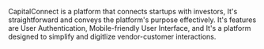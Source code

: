 CapitalConnect is a platform that connects startups with investors, It's straightforward  and conveys the platform's purpose effectively. It's features are User Authentication, Mobile-friendly User Interface, and It's a platform designed to simplify and digitlize vendor-customer interactions. 
